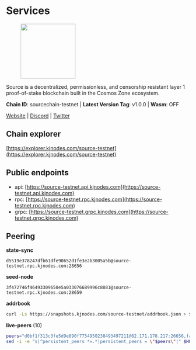 # Services

<figure><img src="https://raw.githubusercontent.com/kj89/testnet_manuals/main/pingpub/logos/source.png" width="150" alt=""><figcaption></figcaption></figure>

Source is a decentralized, permissionless, and censorship resistant layer 1 proof-of-stake blockchain built in the Cosmos Zone ecosystem.

**Chain ID**: sourcechain-testnet | **Latest Version Tag**: v1.0.0 | **Wasm**: OFF

[Website](https://www.sourceprotocol.io/) | [Discord](https://discord.io/SourceProtocol) | [Twitter](https://www.twitter.com/sourceprotocol_)




## Chain explorer
[https://explorer.kjnodes.com/source-testnet](https://explorer.kjnodes.com/source-testnet)

## Public endpoints

* api: [https://source-testnet.api.kjnodes.com](https://source-testnet.api.kjnodes.com)
* rpc: [https://source-testnet.rpc.kjnodes.com](https://source-testnet.rpc.kjnodes.com)
* grpc: [https://source-testnet.grpc.kjnodes.com](https://source-testnet.grpc.kjnodes.com)

## Peering

**state-sync**

```text
d5519e378247dfb61dfe90652d1fe3e2b3005a5b@source-testnet.rpc.kjnodes.com:28656
```

**seed-node**

```text
3f472746f46493309650e5a033076689996c8881@source-testnet.rpc.kjnodes.com:28659
```

**addrbook**
```bash
curl -Ls https://snapshots.kjnodes.com/source-testnet/addrbook.json > $HOME/.source/config/addrbook.json
```

**live-peers** (10)
```bash
peers="d0bf1f313c3fe5d9e890f7754950238493497211@62.171.178.217:26656,fae907ab505bfd41fc2499bd002fd58adc6fc68a@173.249.26.69:26656,2b2f270bd3bd1d518d87ca057597348cd8582698@109.123.252.3:26656,c11b85deb59574812a7e6b9d6181df36bef15d2f@65.108.105.48:27656,6e4cdcb3039f1f8e97b8511c3b146cd14d41dc3d@65.109.112.20:11084,63d1b126558468634137b5705ab90151b16932f8@65.108.151.6:26656,829e2377df43a9f8e43ac6d886763c2a7b27a77c@195.2.93.179:26656,8b75c926d4060560dbbead7d8b0300b7b411ff9b@5.252.193.133:26656,d5519e378247dfb61dfe90652d1fe3e2b3005a5b@65.109.68.190:28656,2c20351736d27e50952695801a4d77122ead307f@62.171.180.83:26656"
sed -i -e "s|^persistent_peers *=.*|persistent_peers = \"$peers\"|" $HOME/.source/config/config.toml
```
